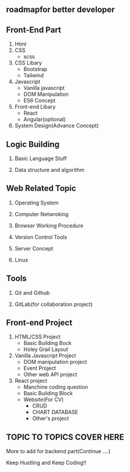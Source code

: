 ## roadmapfor better developer

## Front-End Part
1. Html
2. CSS
    - scss
3. CSS Libary
    - Bootstrap
    - Tailwind
4. Javascript
    - Vanilla javascript
    - DOM Manipulation
    - ES6 Concept
5. Front-end Libary
    - React
    - Angular(optional)
6. System Design(Advance Concept)

## Logic Building

1. Basic Language Stuff

2. Data structure and algorithm

## Web Related Topic

1. Operating System

2. Computer Netwroking

3. Browser Working Procedure

4. Version Control Tools

5. Server Concept

6. Linux

## Tools

1. Git and Github

2. GitLab(for collaboration project)

## Front-end Project

1. HTML/CSS Project
    - Basic Building Bock
    - Holey Grail Layout
2. Vanilla Javascript Project
    - DOM manipulation project
    - Event Project
    - Other web API project
3. React project
    - Manchine coding question
    - Basic Building Block
    - Website(For CV)
        - CRUD
        - CHART DATABASE
        - Other's project
          
## TOPIC TO TOPICS COVER HERE

More to add for backend part(Continue ....)

Keep Hustling and Keep Coding!!
